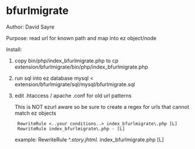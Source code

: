 bfurlmigrate
============

Author: David Sayre

Purpose: read url for known path and map into ez object/node

Install: 

1) copy bin/php/index_bfurlmigrate.php to <ez root>
	cp extension/bfurlmigrate/bin/php/index_bfurlmigrate.php <ez root>

2) run sql into ez database
	mysql <ez db> < extension/bfurlmigrate/sql/mysql/bfurlmigrate.sql

3) edit .htaccess / apache .conf for old url patterns

	This is NOT ezurl aware so be sure to create a regex for urls that cannot match ez objects

		RewriteRule <..your conditions..> index_bfurlmigrate\.php [L]
		RewriteRule index_bfurlmigrate\.php - [L]

	example: 
		RewriteRule ^.*story.jhtml.* index_bfurlmigrate\.php [L]
